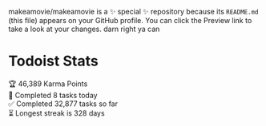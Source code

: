 makeamovie/makeamovie is a ✨ special ✨ repository because its `README.md` (this file) appears on your GitHub profile.
You can click the Preview link to take a look at your changes. darn right ya can

# Todoist Stats

<!-- TODO-IST:START -->
🏆  46,389 Karma Points           
🌸  Completed 8 tasks today           
✅  Completed 32,877 tasks so far           
⏳  Longest streak is 328 days
<!-- TODO-IST:END -->